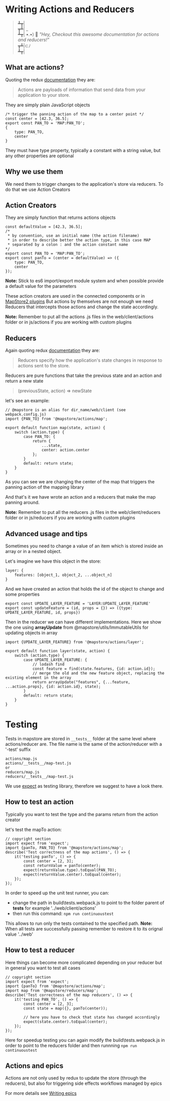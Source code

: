 # Writing Actions and Reducers

> ┻┳|  
> ┳┻| _  
> ┻┳| •.•) 💬 *"Hey, Checkout this awesome documentation for actions and reducers!"*  
> ┳┻|⊂ﾉ     
> ┻┳|  

## What are actions?
Quoting the redux [documentation](https://redux.js.org/basics/actions) they are:
> Actions are payloads of information that send data from your application to your store.

They are simply plain JavaScript objects
```
/* trigger the panning action of the map to a center point */
const center = [42.3, 36.5];
export const PAN_TO = 'MAP:PAN_TO';
{
    type: PAN_TO,
    center
}
```
They must have type property, typically a constant with a string value, but any other properties are optional

## Why we use them
We need them to trigger changes to the application's store via reducers.
To do that we use Action Creators

## Action Creators
They are simply function that returns actions objects
```
const defaultValue = [42.3, 36.5];
/*
 * by convention, use an initial name (the action filename)
 * in order to describe better the action type, in this case MAP
 * separated by a colon : and the action constant name
*/
export const PAN_TO = 'MAP:PAN_TO';
export const panTo = (center = defaultValue) => ({
    type: PAN_TO,
    center
});
```
**Note:** Stick to es6 import/export module system and when possible provide a default value for the parameters

These action creators are used in the connected components or in [MapStore2 plugins](../plugins-howto/#connectedsamplejsx-2)
But actions by themselves are not enough we need Reducers that intercepts those actions and change the state accordingly.

**Note:** Remember to put all the actions .js files in the web/client/actions folder or in js/actions if you are working with custom plugins

## Reducers

Again quoting redux [documentation](https://redux.js.org/basics/reducers) they are:
> Reducers specify how the application's state changes in response to actions sent to the store.

Reducers are pure functions that take the previous state and an action and return a new state
> (previousState, action) => newState

let's see an example:
```
// @mapstore is an alias for dir_name/web/client (see webpack.config.js)
import {PAN_TO} from '@mapstore/actions/map';

export default function map(state, action) {
    switch (action.type) {
        case PAN_TO: {
            return {
                ...state,
                center: action.center
            };
        }
        default: return state;
    }
}
```
As you can see we are changing the center of the map that triggers the panning action of the mapping library

And that's it we have wrote an action and a reducers that make the map panning around.

**Note:** Remember to put all the reducers .js files in the web/client/reducers folder or in js/reducers if you are working with custom plugins

## Advanced usage and tips
Sometimes you need to change a value of an item which is stored inside an array or in a nested object.

Let's imagine we have this object in the store:
```
layer: {
    features: [object_1, object_2, ...object_n]
}
```

And we have created an action that holds the id of the object to change and some properties
```
export const UPDATE_LAYER_FEATURE = 'LAYER:UPDATE_LAYER_FEATURE'
export const updateFeature = (id, props = {}) => ({type: UPDATE_LAYER_FEATURE, id, props})
```

Then in the reducer we can have different implementations.
Here we show the one using **arrayUpdate** from @mapstore/utils/ImmutableUtils for updating objects in array
```
import {UPDATE_LAYER_FEATURE} from '@mapstore/actions/layer';

export default function layer(state, action) {
    switch (action.type) {
        case UPDATE_LAYER_FEATURE: {
            // lodash find
            const feature = find(state.features, {id: action.id});
            // merge the old and the new feature object, replacing the existing element in the array
            return arrayUpdate("features", {...feature, ...action.props}, {id: action.id}, state);
        }
        default: return state;
    }
}
```

# Testing
Tests in mapstore are stored in `__tests__` folder at the same level where actions/reducer are.
The file name is the same of the action/reducer with a '-test' suffix
```
actions/map.js
actions/__tests__/map-test.js
or
reducers/map.js
reducers/__tests__/map-test.js
```

We use [expect](https://github.com/mjackson/expect) as testing library, therefore we suggest to have a look there.

## How to test an action
Typically you want to test the type and the params return from the action creator

let's test the mapTo action:
```
// copyright section
import expect from 'expect';
import {panTo, PAN_TO} from '@mapstore/actions/map';
describe('Test correctness of the map actions', () => {
    it('testing panTo', () => {
        const center = [2, 3];
        const returnValue = panTo(center);
        expect(returnValue.type).toEqual(PAN_TO);
        expect(returnValue.center).toEqual(center);
    });
});

```
In order to speed up the unit test runner, you can:
- change the path in build\tests.webpack.js to point to the folder parent of __tests__ for example '../web/client/actions'
- then run this command:
`npm run continuoustest`

This allows to run only the tests contained to the specified path.
**Note:** When all tests are successfully passing remember to restore it to its orignal value '../web'

## How to test a reducer
Here things can become more complicated depending on your reducer but in general you want to test all cases
```
// copyright section
import expect from 'expect';
import {panTo} from '@mapstore/actions/map';
import map from '@mapstore/reducers/map';
describe('Test correctness of the map reducers', () => {
    it('testing PAN_TO', () => {
        const center = [2, 3];
        const state = map({}, panTo(center));

        // here you have to check that state has changed accordingly
        expect(state.center).toEqual(center);
    });
});
```

Here for speedup testing you can again modify the build\tests.webpack.js
in order to point to the reducers folder and then runnning
`npm run continuoustest`

## Actions and epics
Actions are not only used by redux to update the store (through the reducers),
but also for triggering side effects workflows managed by epics

For more details see [Writing epics](../writing-epics)
